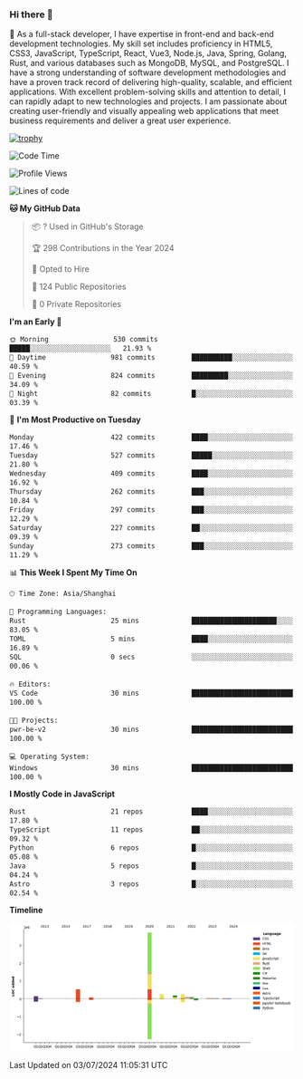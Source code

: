 ### Hi there 👋

🌱 As a full-stack developer, I have expertise in front-end and back-end development technologies. My skill set includes proficiency in HTML5, CSS3, JavaScript, TypeScript, React, Vue3, Node.js, Java, Spring, Golang, Rust, and various databases such as MongoDB, MySQL, and PostgreSQL. I have a strong understanding of software development methodologies and have a proven track record of delivering high-quality, scalable, and efficient applications. With excellent problem-solving skills and attention to detail, I can rapidly adapt to new technologies and projects. I am passionate about creating user-friendly and visually appealing web applications that meet business requirements and deliver a great user experience.

[![trophy](https://github-profile-trophy.vercel.app/?username=elton&rank=SECRET,SSS,SS,S,AAA,AA,A&theme=onedark&no-frame=true&margin-w=10)](https://github.com/ryo-ma/github-profile-trophy)

<!--START_SECTION:waka-->
![Code Time](http://img.shields.io/badge/Code%20Time-1%2C389%20hrs%2042%20mins-blue)

![Profile Views](http://img.shields.io/badge/Profile%20Views-0-blue)

![Lines of code](https://img.shields.io/badge/From%20Hello%20World%20I%27ve%20Written-5.6%20million%20lines%20of%20code-blue)

**🐱 My GitHub Data** 

> 📦 ? Used in GitHub's Storage 
 > 
> 🏆 298 Contributions in the Year 2024
 > 
> 💼 Opted to Hire
 > 
> 📜 124 Public Repositories 
 > 
> 🔑 0 Private Repositories 
 > 
**I'm an Early 🐤** 

```text
🌞 Morning                530 commits         █████░░░░░░░░░░░░░░░░░░░░   21.93 % 
🌆 Daytime                981 commits         ██████████░░░░░░░░░░░░░░░   40.59 % 
🌃 Evening                824 commits         █████████░░░░░░░░░░░░░░░░   34.09 % 
🌙 Night                  82 commits          █░░░░░░░░░░░░░░░░░░░░░░░░   03.39 % 
```
📅 **I'm Most Productive on Tuesday** 

```text
Monday                   422 commits         ████░░░░░░░░░░░░░░░░░░░░░   17.46 % 
Tuesday                  527 commits         █████░░░░░░░░░░░░░░░░░░░░   21.80 % 
Wednesday                409 commits         ████░░░░░░░░░░░░░░░░░░░░░   16.92 % 
Thursday                 262 commits         ███░░░░░░░░░░░░░░░░░░░░░░   10.84 % 
Friday                   297 commits         ███░░░░░░░░░░░░░░░░░░░░░░   12.29 % 
Saturday                 227 commits         ██░░░░░░░░░░░░░░░░░░░░░░░   09.39 % 
Sunday                   273 commits         ███░░░░░░░░░░░░░░░░░░░░░░   11.29 % 
```


📊 **This Week I Spent My Time On** 

```text
🕑︎ Time Zone: Asia/Shanghai

💬 Programming Languages: 
Rust                     25 mins             █████████████████████░░░░   83.05 % 
TOML                     5 mins              ████░░░░░░░░░░░░░░░░░░░░░   16.89 % 
SQL                      0 secs              ░░░░░░░░░░░░░░░░░░░░░░░░░   00.06 % 

🔥 Editors: 
VS Code                  30 mins             █████████████████████████   100.00 % 

🐱‍💻 Projects: 
pwr-be-v2                30 mins             █████████████████████████   100.00 % 

💻 Operating System: 
Windows                  30 mins             █████████████████████████   100.00 % 
```

**I Mostly Code in JavaScript** 

```text
Rust                     21 repos            ████░░░░░░░░░░░░░░░░░░░░░   17.80 % 
TypeScript               11 repos            ██░░░░░░░░░░░░░░░░░░░░░░░   09.32 % 
Python                   6 repos             █░░░░░░░░░░░░░░░░░░░░░░░░   05.08 % 
Java                     5 repos             █░░░░░░░░░░░░░░░░░░░░░░░░   04.24 % 
Astro                    3 repos             █░░░░░░░░░░░░░░░░░░░░░░░░   02.54 % 
```



**Timeline**

![Lines of Code chart](https://raw.githubusercontent.com/elton/elton/main/assets/bar_graph.png)


 Last Updated on 03/07/2024 11:05:31 UTC
<!--END_SECTION:waka-->

<!--
**elton/elton** is a ✨ _special_ ✨ repository because its `README.md` (this file) appears on your GitHub profile.

Here are some ideas to get you started:

- 🔭 I’m currently working on ...
- 🌱 I’m currently learning ...
- 👯 I’m looking to collaborate on ...
- 🤔 I’m looking for help with ...
- 💬 Ask me about ...
- 📫 How to reach me: ...
- 😄 Pronouns: ...
- ⚡ Fun fact: ...
-->
